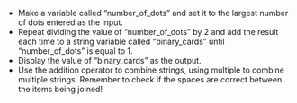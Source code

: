 -   Make a variable called “number_of_dots” and set it to the largest number
    of dots entered as the input.
-   Repeat dividing the value of “number_of_dots” by 2 and add the result
    each time to a string variable called “binary_cards” until “number_of_dots”
    is equal to 1.
-   Display the value of “binary_cards” as the output.
-   Use the addition operator to combine strings, using multiple to combine multiple
    strings. Remember to check if the spaces are correct between the items being joined!
